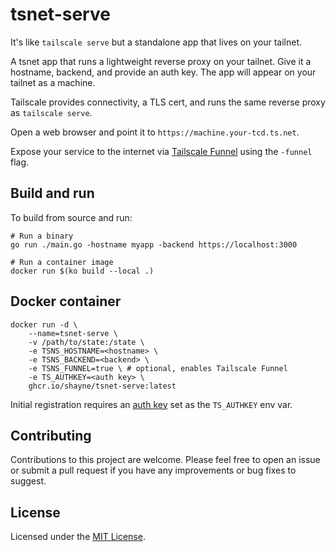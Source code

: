 # tsnet-serve

It's like `tailscale serve` but a standalone app that lives on your tailnet.

A tsnet app that runs a lightweight reverse proxy on your tailnet.
Give it a hostname, backend, and provide an auth key.
The app will appear on your tailnet as a machine.

Tailscale provides connectivity, a TLS cert, and
runs the same reverse proxy as `tailscale serve`.

Open a web browser and point it to `https://machine.your-tcd.ts.net`.

Expose your service to the internet via [Tailscale Funnel](https://tailscale.com/kb/1223/funnel/)
using the `-funnel` flag.

## Build and run

To build from source and run:

```shell
# Run a binary
go run ./main.go -hostname myapp -backend https://localhost:3000

# Run a container image
docker run $(ko build --local .)
```

## Docker container

```shell
docker run -d \
    --name=tsnet-serve \
    -v /path/to/state:/state \
    -e TSNS_HOSTNAME=<hostname> \
    -e TSNS_BACKEND=<backend> \
    -e TSNS_FUNNEL=true \ # optional, enables Tailscale Funnel
    -e TS_AUTHKEY=<auth key> \
    ghcr.io/shayne/tsnet-serve:latest
```

Initial registration requires an [auth key](https://tailscale.com/kb/1085/auth-keys/)
set as the `TS_AUTHKEY` env var.

## Contributing

Contributions to this project are welcome.
Please feel free to open an issue or submit a pull request
if you have any improvements or bug fixes to suggest.

## License

Licensed under the [MIT License](LICENSE).
